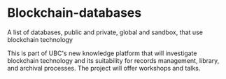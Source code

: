 # Blockchain-databases
A list of databases, public and private, global and sandbox, that use blockchain technology

This is part of UBC's new knowledge platform that will investigate blockchain technology and its suitability for records management, library, and archival processes. The project will offer workshops and talks.

